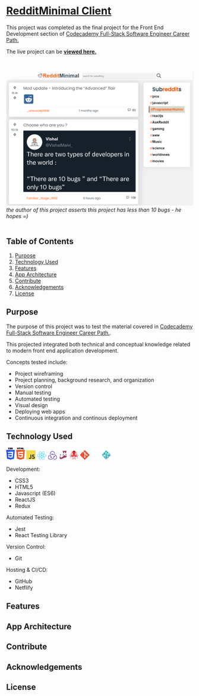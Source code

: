 # [RedditMinimal Client](https://ak-reddit-minimal.netlify.app/)

This project was completed as the final project for the Front End Development section of [Codecademy Full-Stack Software Engineer Career Path.](https://www.codecademy.com/learn/paths/full-stack-engineer-career-path)

The live project can be **[viewed here.](https://ak-reddit-minimal.netlify.app/)**


<br><br>
<a href='https://ak-reddit-minimal.netlify.app/' target="_blank"><img src="./src/assets/appPreview.PNG" /></a><br>
*the author of this project asserts this project has less than 10 bugs - he hopes =)*
<br><br>

## Table of Contents
1. [Purpose](#purpose)
2. [Technology Used](#technology-used)
3. [Features](#features)
4. [App Architecture](#app-architecture)
5. [Contribute](#contribute)
6. [Acknowledgements](#acknowledgements)
7. [License](#license)

## Purpose

The purpose of this project was to test the material covered in [Codecademy Full-Stack Software Engineer Career Path.](https://www.codecademy.com/learn/paths/full-stack-engineer-career-path).

This projected integrated both technical and conceptual knowledge related to modern front end application development.

Concepts tested include:

- Project wireframing
- Project planning, background research, and organization
- Version control
- Manual testing
- Automated testing
- Visual design
- Deploying web apps
- Continuous integration and continous deployment

## Technology Used
<img src=./src/assets/CSSHTMLthumb.png width='50' />
<img src=./src/assets/JSthumb.png width='25' />
<img src=./src/assets/REACTJSthumb.png width='25' />
<img src=./src/assets/REDUXthumb.png width='25' />
<img src=./src/assets/JESTthumb.png width='25' />
<img src=./src/assets/RTLthumb.png width='25' />
<img src=./src/assets/GITthumb.png width='25' />
<img src=./src/assets/GITHUBthumb.png width='25' />
<img src=./src/assets/NETLIFYthumb.png width='25'/>


Development:

- CSS3
- HTML5
- Javascript (ES6)
- ReactJS
- Redux

Automated Testing:
- Jest
- React Testing Library

Version Control:
- Git

Hosting & CI/CD:
- GitHub
- Netflify

## Features
## App Architecture
## Contribute
## Acknowledgements
## License